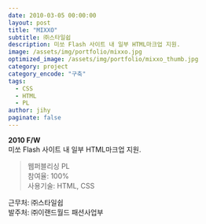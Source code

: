 ```yaml
---
date: 2010-03-05 00:00:00
layout: post
title: "MIXXO"
subtitle: ㈜스타일쉽
description: 미쏘 Flash 사이트 내 일부 HTML마크업 지원.
image: /assets/img/portfolio/mixxo.jpg
optimized_image: /assets/img/portfolio/mixxo_thumb.jpg
category: project
category_encode: "구축"
tags:
  - CSS
  - HTML
  - PL
author: jihy
paginate: false
---
```


**2010 F/W** <br>
미쏘 Flash 사이트 내 일부 HTML마크업 지원.

> 웹퍼블리싱 PL <br>
참여율: 100% <br>
사용기술: HTML, CSS

근무처: ㈜스타일쉽 <br>
발주처: ㈜이랜드월드 패션사업부
